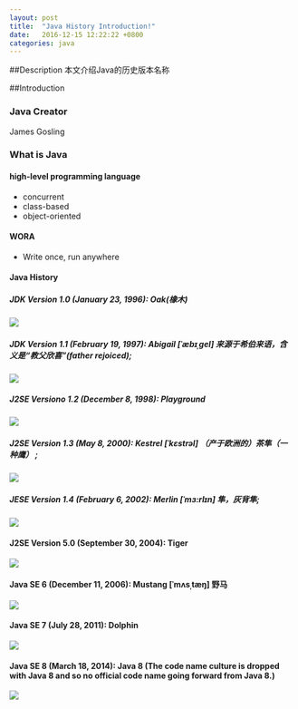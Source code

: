 ```yaml
---
layout: post
title:  "Java History Introduction!"
date:   2016-12-15 12:22:22 +0800
categories: java
---
```


##Description
本文介绍Java的历史版本名称

##Introduction
### Java Creator
James Gosling
### What is Java
#### high-level programming language
- concurrent
- class-based
- object-oriented
#### WORA
- Write once, run anywhere

#### Java History
##### JDK Version 1.0  (January 23, 1996):  Oak(橡木)
![](http://i.imgur.com/ndBOLcf.jpg)

##### JDK Version 1.1  (February 19, 1997):  Abigail [ˈæbɪˌɡel] 来源于希伯来语，含义是“教父欣喜”(father rejoiced);
![](http://i.imgur.com/7Q5SzZY.png)

##### J2SE Versiono 1.2 (December 8, 1998): Playground
![](http://i.imgur.com/ynefXQD.jpg)

##### J2SE Version 1.3 (May 8, 2000):  Kestrel [ˈkɛstrəl] （产于欧洲的）茶隼（一种鹰） ;
![](http://i.imgur.com/0Dkqdsf.jpg)

##### JESE Version 1.4 (February 6, 2002): Merlin [ˈmɜ:rlɪn] 隼，灰背隼;
![](http://i.imgur.com/PkqVXJW.jpg)

#### J2SE Version 5.0  (September 30, 2004):  Tiger
![](http://i.imgur.com/Ra1McNQ.jpg)

#### Java SE 6 (December 11, 2006): Mustang [ˈmʌsˌtæŋ] 野马
![](http://i.imgur.com/SgFRwRa.jpg)

#### Java SE 7  (July 28, 2011): Dolphin 
![](http://i.imgur.com/ip5pQwC.jpg)

#### Java SE 8 (March 18, 2014): Java 8  (The code name culture is dropped with Java 8 and so no official code name going forward from Java 8.)
![](http://i.imgur.com/HcLPS8L.png)
